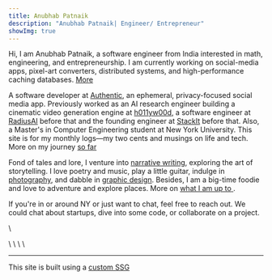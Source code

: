 ```yaml
---
title: Anubhab Patnaik
description: "Anubhab Patnaik| Engineer/ Entrepreneur"
showImg: true
---
```


Hi, I am Anubhab Patnaik, a software engineer from India interested in math, engineering, and entrepreneurship. I am currently working on social-media apps, pixel-art converters, distributed systems, and high-performance caching databases. [More <i class="fa-arrow-right icon" ></i> ](https://github.com/anubhavpgit)

A software developer at [Authentic](https://authentic.tech/), an ephemeral, privacy-focused social media app. Previously worked as an AI research engineer building a cinematic video generation engine at [h011yw00d](https://x.com/h011yw00dAgent/), a software engineer at [RadiusAI](https://radius.ai/) before that and the founding engineer at [StackIt](https://nowstackit.com) before that. Also, a Master's in Computer Engineering student at New York University. This site is for my monthly logs—my two cents and musings on life and tech. More on my journey [so far <i class="fa-arrow-right icon" ></i> ](/journey.html)

Fond of tales and lore, I venture into [narrative writing](/blog/#life), exploring the art of storytelling. I love poetry and music, play a little guitar, indulge in [photography](/mementos.html), and dabble in [graphic design](https://dribbble.com/anubhabpatnaik). Besides, I am a big-time foodie and love to adventure and explore places. More on [what I am up to<i class="fa-arrow-right icon" ></i> ](/current.html).

If you're in or around NY or just want to chat, feel free to reach out. We could chat about startups, dive into some code, or collaborate on a project.

[<i class="fa-envelope icon"></i>](mailto:anubhabr50@gmail.com)  \   [<i class="fa-calendar-days icon"></i>](https://cal.com/anubhavp) 

[<i class="fa-github icon"></i>](https://github.com/anubhavpgit) \ [<i class="fa-linkedin icon"></i>](https://www.linkedin.com/in/anubhabpatnaik/) \ [<i class="fa-instagram icon"></i>](https://instagram.com/anubhavclicks) \ [<i class="fa-basketball icon"></i>](https://dribbble.com/anubhabpatnaik) \ [<i class="fa-earth-americas icon"></i>](https://anubhavp.dev/explored)

---

This site is built using a [custom SSG](https://github.com/anubhavpgit/anubhavpgit.github.io)